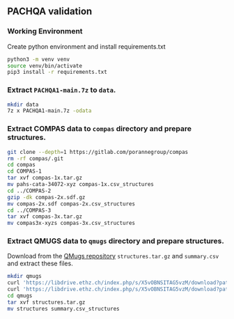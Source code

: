 ## PACHQA validation

### Working Environment

Create python environment and install requirements.txt
```bash
python3 -m venv venv
source venv/bin/activate
pip3 install -r requirements.txt
```

### Extract `PACHQA1-main.7z` to `data`.

```bash
mkdir data
7z x PACHQA1-main.7z -odata
```

### Extract COMPAS data to `compas` directory and prepare structures.

```bash
git clone --depth=1 https://gitlab.com/porannegroup/compas
rm -rf compas/.git
cd compas
cd COMPAS-1
tar xvf compas-1x.tar.gz
mv pahs-cata-34072-xyz compas-1x.csv_structures
cd ../COMPAS-2
gzip -dk compas-2x.sdf.gz
mv compas-2x.sdf compas-2x.csv_structures
cd ../COMPAS-3
tar xvf compas-3x.tar.gz
mv compas3x-xyzs compas-3x.csv_structures
```

### Extract QMUGS data to `qmugs` directory and prepare structures.

Download from the [QMugs repository](https://libdrive.ethz.ch/index.php/s/X5vOBNSITAG5vzM) `structures.tar.gz` and `summary.csv` and extract these files.

```bash
mkdir qmugs
curl 'https://libdrive.ethz.ch/index.php/s/X5vOBNSITAG5vzM/download?path=%2F&files=summary.csv' --output qmugs/summary.csv
curl 'https://libdrive.ethz.ch/index.php/s/X5vOBNSITAG5vzM/download?path=%2F&files=structures.tar.gz' --output qmugs/structures.tar.gz
cd qmugs
tar xvf structures.tar.gz
mv structures summary.csv_structures
```
